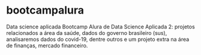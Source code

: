 # bootcampalura
Data science aplicada 
Bootcamp Alura de Data Science Aplicada 2: projetos relacionados a área da saúde, dados do governo brasileiro (sus), analisaremos dados do covid-19, dentre outros e um projeto extra na área de finanças, mercado financeiro.
